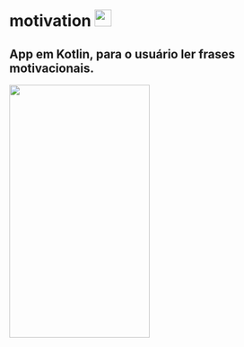 # motivation <img src="https://img.icons8.com/color/72/kotlin.png" width="30" height="30" />

## App em Kotlin, para o usuário ler frases motivacionais.
<img src="https://user-images.githubusercontent.com/29150094/163695932-e2e8a405-1430-48f7-a522-59a148e4d326.png" width="250" height="450" />
